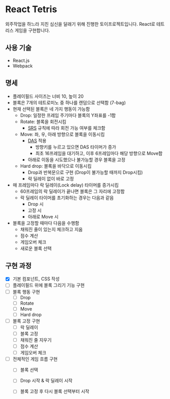 # React Tetris

외주작업을 하느라 지친 심신을 달래기 위해 진행한 토이프로젝트입니다. React로 테트리스 게임을 구현합니다.

## 사용 기술

- React.js
- Webpack

## 명세

- 플레이필드 사이즈는 너비 10, 높이 20
- 블록은 7개의 테트로미노 중 하나를 랜덤으로 선택함 (7-bag)
- 현재 선택된 블록은 네 가지 행동이 가능함
  - Drop: 일정한 프레임 주기마다 블록의 Y좌표를 -1함
  - Rotate: 블록을 회전시킴
    - [SRS](https://tetris.fandom.com/wiki/SRS) 규칙에 따라 회전 가능 여부를 체크함
  - Move: 좌, 우, 아래 방향으로 블록을 이동시킴
    - [DAS](https://tetris.fandom.com/wiki/DAS) 적용
      - 방향키를 누르고 있으면 DAS 타이머가 증가
      - 최초 16프레임을 대기하고, 이후 6프레임마다 해당 방향으로 Move함
    - 아래로 이동을 시도했으나 불가능할 경우 블록을 고정
  - Hard drop: 블록을 바닥으로 이동시킴
    - Drop과 반복문으로 구현 (Drop이 불가능할 때까지 Drop시킴)
    - 락 딜레이 없이 바로 고정
- 매 프레임마다 락 딜레이(Lock delay) 타이머를 증가시킴
  - 60프레임의 락 딜레이가 끝나면 블록은 그 자리에 고정함
  - 락 딜레이 타이머를 초기화하는 경우는 다음과 같음
    - Drop 시
    - 고정 시
    - 아래로 Move 시
- 블록을 고정할 때마다 다음을 수행함
  - 채워진 줄이 있는지 체크하고 지움
  - 점수 계산
  - 게임오버 체크
  - 새로운 블록 선택

## 구현 과정

- [x] 기본 컴포넌트, CSS 작성
- [ ] 플레이필드 위에 블록 그리기 기능 구현
- [ ] 블록 행동 구현
  - [ ] Drop
  - [ ] Rotate
  - [ ] Move
  - [ ] Hard drop
- [ ] 블록 고정 구현
  - [ ] 락 딜레이
  - [ ] 블록 고정
  - [ ] 채워진 줄 지우기
  - [ ] 점수 계산
  - [ ] 게임오버 체크
- [ ] 전체적인 게임 흐름 구현
  - [ ] 블록 선택
  - [ ] Drop 시작 & 락 딜레이 시작
  - [ ] 블록 고정 후 다시 블록 선택부터 시작

